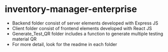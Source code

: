 # inventory-manager-enterprise
* Backend folder consist of server elements developed with Express JS
* Client folder consist of frontend elements developed with React JS
* Generate_Test_QR folder includes a function to generate multiple testing material QR
* For more detail, look for the readme in each folder